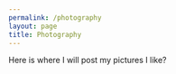 ```yaml
---
permalink: /photography
layout: page
title: Photography
---
```


Here is where I will post my pictures I like?
